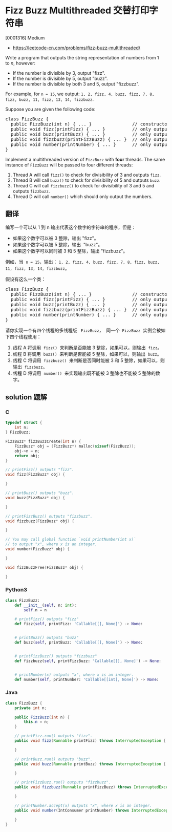 # Fizz Buzz Multithreaded 交替打印字符串

[0001316] Medium

- https://leetcode-cn.com/problems/fizz-buzz-multithreaded/

Write a program that outputs the string representation of numbers from 1 to *n*, however:

- If the number is divisible by 3, output "fizz".
- If the number is divisible by 5, output "buzz".
- If the number is divisible by both 3 and 5, output "fizzbuzz".

For example, for `n = 15`, we output: `1, 2, fizz, 4, buzz, fizz, 7, 8, fizz, buzz, 11, fizz, 13, 14, fizzbuzz`.

Suppose you are given the following code:

<pre>class FizzBuzz {
&nbsp; public FizzBuzz(int n) { ... }&nbsp;              // constructor
  public void fizz(printFizz) { ... }          // only output "fizz"
  public void buzz(printBuzz) { ... }          // only output "buzz"
  public void fizzbuzz(printFizzBuzz) { ... }  // only output "fizzbuzz"
  public void number(printNumber) { ... }      // only output the numbers
}</pre>

Implement a multithreaded version of `FizzBuzz` with **four** threads. The same instance of `FizzBuzz` will be passed to four different threads:

1.  Thread A will call `fizz()` to check for divisibility of 3 and outputs `fizz`.
2.  Thread B will call `buzz()` to check for divisibility of 5 and outputs `buzz`.
3.  Thread C will call `fizzbuzz()` to check for divisibility of 3 and 5 and outputs `fizzbuzz`.
4.  Thread D will call `number()` which should only output the numbers.

## 翻译

编写一个可以从 1 到 n 输出代表这个数字的字符串的程序，但是：

- 如果这个数字可以被 3 整除，输出 "fizz"。
- 如果这个数字可以被 5 整除，输出  "buzz"。
- 如果这个数字可以同时被 3 和 5 整除，输出 "fizzbuzz"。

例如，当  `n = 15`，输出： `1, 2, fizz, 4, buzz, fizz, 7, 8, fizz, buzz, 11, fizz, 13, 14, fizzbuzz`。

假设有这么一个类：

<pre>class FizzBuzz {
&nbsp; public FizzBuzz(int n) { ... }&nbsp;              // constructor
  public void fizz(printFizz) { ... }          // only output "fizz"
  public void buzz(printBuzz) { ... }          // only output "buzz"
  public void fizzbuzz(printFizzBuzz) { ... }  // only output "fizzbuzz"
  public void number(printNumber) { ... }      // only output the numbers
}</pre>

请你实现一个有四个线程的多线程版   `FizzBuzz`，  同一个  `FizzBuzz`  实例会被如下四个线程使用：

1.  线程 A 将调用  `fizz()`  来判断是否能被 3 整除，如果可以，则输出  `fizz`。
2.  线程 B 将调用  `buzz()`  来判断是否能被 5 整除，如果可以，则输出  `buzz`。
3.  线程 C 将调用  `fizzbuzz()`  来判断是否同时能被 3 和 5 整除，如果可以，则输出  `fizzbuzz`。
4.  线程 D 将调用  `number()`  来实现输出既不能被 3 整除也不能被 5 整除的数字。

## solution 题解

### C

```c
typedef struct {
    int n;
} FizzBuzz;

FizzBuzz* fizzBuzzCreate(int n) {
    FizzBuzz* obj = (FizzBuzz*) malloc(sizeof(FizzBuzz));
    obj->n = n;
    return obj;
}

// printFizz() outputs "fizz".
void fizz(FizzBuzz* obj) {

}

// printBuzz() outputs "buzz".
void buzz(FizzBuzz* obj) {

}

// printFizzBuzz() outputs "fizzbuzz".
void fizzbuzz(FizzBuzz* obj) {

}

// You may call global function `void printNumber(int x)`
// to output "x", where x is an integer.
void number(FizzBuzz* obj) {

}

void fizzBuzzFree(FizzBuzz* obj) {

}
```

### Python3

```python
class FizzBuzz:
    def __init__(self, n: int):
        self.n = n

    # printFizz() outputs "fizz"
    def fizz(self, printFizz: 'Callable[[], None]') -> None:


    # printBuzz() outputs "buzz"
    def buzz(self, printBuzz: 'Callable[[], None]') -> None:


    # printFizzBuzz() outputs "fizzbuzz"
    def fizzbuzz(self, printFizzBuzz: 'Callable[[], None]') -> None:


    # printNumber(x) outputs "x", where x is an integer.
    def number(self, printNumber: 'Callable[[int], None]') -> None:

```

### Java

```java
class FizzBuzz {
    private int n;

    public FizzBuzz(int n) {
        this.n = n;
    }

    // printFizz.run() outputs "fizz".
    public void fizz(Runnable printFizz) throws InterruptedException {

    }

    // printBuzz.run() outputs "buzz".
    public void buzz(Runnable printBuzz) throws InterruptedException {

    }

    // printFizzBuzz.run() outputs "fizzbuzz".
    public void fizzbuzz(Runnable printFizzBuzz) throws InterruptedException {

    }

    // printNumber.accept(x) outputs "x", where x is an integer.
    public void number(IntConsumer printNumber) throws InterruptedException {

    }
}
```

